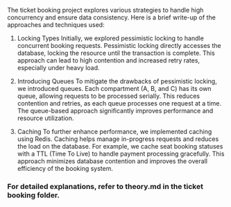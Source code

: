 The ticket booking project explores various strategies to handle high concurrency and ensure data consistency. Here is a brief write-up of the approaches and techniques used:

1. Locking Types
Initially, we explored pessimistic locking to handle concurrent booking requests. Pessimistic locking directly accesses the database, locking the resource until the transaction is complete. This approach can lead to high contention and increased retry rates, especially under heavy load.

2. Introducing Queues
To mitigate the drawbacks of pessimistic locking, we introduced queues. Each compartment (A, B, and C) has its own queue, allowing requests to be processed serially. This reduces contention and retries, as each queue processes one request at a time. The queue-based approach significantly improves performance and resource utilization.

3. Caching
To further enhance performance, we implemented caching using Redis. Caching helps manage in-progress requests and reduces the load on the database. For example, we cache seat booking statuses with a TTL (Time To Live) to handle payment processing gracefully. This approach minimizes database contention and improves the overall efficiency of the booking system.

### For detailed explanations, refer to theory.md in the ticket booking folder.